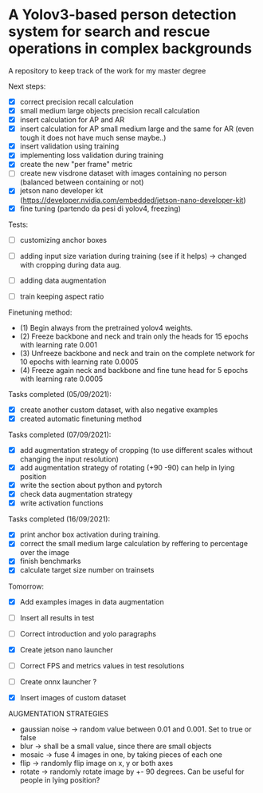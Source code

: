 # A Yolov3-based person detection system for search and rescue operations in complex backgrounds
A repository to keep track of the work for my master degree

Next steps:
- [X] correct precision recall calculation 
- [X] small medium large objects precision recall calculation 
- [X] insert calculation for AP and AR
- [X] insert calculation for AP small medium large and the same for AR (even tough it does not have much sense maybe..)
- [X] insert validation using training
- [X] implementing loss validation during training
- [X] create the new "per frame" metric 
- [ ] create new visdrone dataset with images containing no person (balanced between containing or not) 
- [X] jetson nano developer kit (https://developer.nvidia.com/embedded/jetson-nano-developer-kit)
- [X] fine tuning (partendo da pesi di yolov4, freezing) 

Tests:
- [ ] customizing anchor boxes 
- [ ] adding input size variation during training (see if it helps) -> changed with cropping during data aug.
- [ ] adding data augmentation
- [ ] train keeping aspect ratio 


Finetuning method: 
- (1) Begin always from the pretrained yolov4 weights. 
- (2) Freeze backbone and neck and train only the heads for 15 epochs with learning rate 0.001
- (3) Unfreeze backbone and neck and train on the complete network for 10 epochs with learning rate 0.0005
- (4) Freeze again neck and backbone and fine tune head for 5 epochs with learning rate 0.0005

Tasks completed (05/09/2021):
- [X] create another custom dataset, with also negative examples
- [X] created automatic finetuning method 

Tasks completed (07/09/2021):
- [X] add augmentation strategy of cropping (to use different scales without changing the input resolution)
- [X] add augmentation strategy of rotating (+90 -90) can help in lying position
- [X] write the section about python and pytorch 
- [X] check data augmentation strategy 
- [X] write activation functions 

Tasks completed (16/09/2021):
- [X] print anchor box activation during training.
- [X] correct the small medium large calculation by reffering to percentage over the image 
- [X] finish benchmarks
- [X] calculate target size number on trainsets

Tomorrow:
- [X] Add examples images in data augmentation 
- [ ] Insert all results in test
- [ ] Correct introduction and yolo paragraphs 
- [X] Create jetson nano launcher
- [ ] Correct FPS and metrics values in test resolutions 
- [ ] Create onnx launcher ? 
- [X] Insert images of custom dataset 


AUGMENTATION STRATEGIES 
- gaussian noise -> random value between 0.01 and 0.001. Set to true or false 
- blur -> shall be a small value, since there are small objects 
- mosaic -> fuse 4 images in one, by taking pieces of each one
- flip -> randomly flip image on x, y or both axes 
- rotate -> randomly rotate image by +- 90 degrees. Can be useful for people in lying position? 
